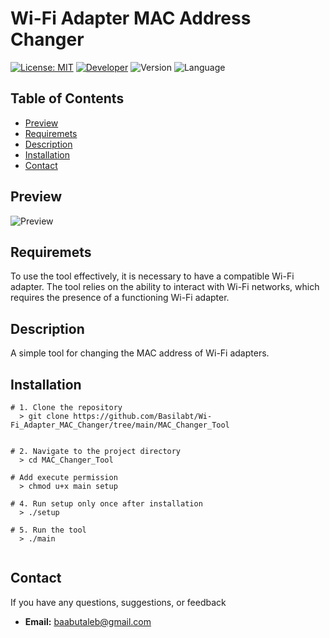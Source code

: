 
# Wi-Fi Adapter MAC Address Changer

[![License: MIT](https://img.shields.io/badge/License-MIT-yellow.svg)](https://github.com/Basilabt/Wi-Fi_Adapter_MAC_Changer/blob/main/LICENSE.txt)
[![Developer](https://img.shields.io/badge/Developer-Basilabt-crimson)](https://github.com/Basilabt)
![Version](https://img.shields.io/badge/version-1.0-brightgreen)
![Language](https://img.shields.io/badge/language-Python-blue)



## Table of Contents

- [Preview](#preview)
- [Requiremets](#requiremets)
- [Description](#description)
- [Installation](#scenario)
- [Contact](#contact)

## Preview
![Preview](https://github.com/Basilabt/Wi-Fi_Adapter_MAC_Changer/assets/77483631/5e8c1eab-8379-4333-97a4-60ec08026c5e)


## Requiremets
To use the tool effectively, it is necessary to have a compatible Wi-Fi adapter. The tool relies on the ability to interact with Wi-Fi networks, which requires the presence of a functioning Wi-Fi adapter.

## Description
A simple tool for changing the MAC address of Wi-Fi adapters.

## Installation



```
# 1. Clone the repository
  > git clone https://github.com/Basilabt/Wi-Fi_Adapter_MAC_Changer/tree/main/MAC_Changer_Tool


# 2. Navigate to the project directory
  > cd MAC_Changer_Tool

# Add execute permission
  > chmod u+x main setup

# 4. Run setup only once after installation
  > ./setup 

# 5. Run the tool
  > ./main


```

## Contact
If you have any questions, suggestions, or feedback

- **Email:** [baabutaleb@gmail.com](mailto:baabutaleb@gmail.com)

